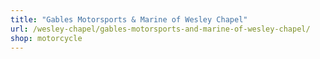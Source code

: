 ```yaml
---
title: "Gables Motorsports & Marine of Wesley Chapel"
url: /wesley-chapel/gables-motorsports-and-marine-of-wesley-chapel/
shop: motorcycle
---
```

